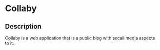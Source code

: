 # Collaby

## Description

Collaby is a web application that is a public blog with socail media aspects to it.
